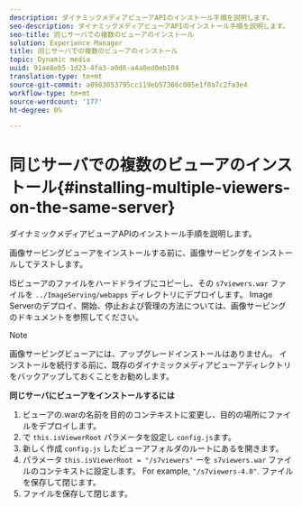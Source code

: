 ```yaml
---
description: ダイナミックメディアビューアAPIのインストール手順を説明します。
seo-description: ダイナミックメディアビューアAPIのインストール手順を説明します。
seo-title: 同じサーバでの複数のビューアのインストール
solution: Experience Manager
title: 同じサーバでの複数のビューアのインストール
topic: Dynamic media
uuid: 91ae8eb5-1d23-4fa3-a0d6-a4a0ed0eb104
translation-type: tm+mt
source-git-commit: a0983053795cc119eb57386c005e1f8a7c2fa3e4
workflow-type: tm+mt
source-wordcount: '177'
ht-degree: 0%

---
```



# 同じサーバでの複数のビューアのインストール{#installing-multiple-viewers-on-the-same-server}

<!-- Updated June 1, 2020 from https://wiki.corp.adobe.com/pages/viewpage.action?spaceKey=scene7qa&title=s7Viewers%2C+S7SDK%2C+S7OnDemand+Release+Notes - Contact is Sasha -->

ダイナミックメディアビューアAPIのインストール手順を説明します。

画像サービングビューアをインストールする前に、画像サービングをインストールしてテストします。

ISビューアのファイルをハードドライブにコピーし、その `s7viewers.war` ファイルを `../ImageServing/webapps` ディレクトリにデプロイします。 Image Serverのデプロイ、開始、停止および管理の方法については、画像サービングのドキュメントを参照してください。

>[!NOTE]
>
>画像サービングビューアには、アップグレードインストールはありません。 インストールを続行する前に、既存のダイナミックメディアビューアディレクトリをバックアップしておくことをお勧めします。

**同じサーバにビューアをインストールするには**

1. ビューアの.warの名前を目的のコンテキストに変更し、目的の場所にファイルをデプロイします。
1. で `this.isViewerRoot` パラメータを設定し `config.js`ます。
1. 新しく作成 `config.js` したビューアフォルダのルートにあるを開きます。
1. パラメータ `this.isViewerRoot = "/s7viewers"` ーを `s7viewers.war` ファイルのコンテキストに設定します。 For example, `"/s7viewers-4.0"`. ファイルを保存して閉じます。
1. ファイルを保存して閉じます。
